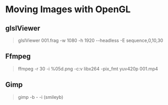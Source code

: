 # Moving Images with OpenGL

## glslViewer

> glslViewer 001.frag -w 1080 -h 1920 --headless -E sequence,0,10,30

## Ffmpeg
 
> ffmpeg -r 30 -i %05d.png -c:v libx264 -pix_fmt yuv420p 001.mp4

## Gimp

> gimp -b - -i
> (smileyb)
